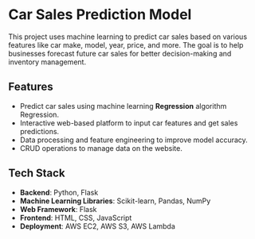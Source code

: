 # Car Sales Prediction Model

This project uses machine learning to predict car sales based on various features like car make, model, year, price, and more. The goal is to help businesses forecast future car sales for better decision-making and inventory management.

## Features

- Predict car sales using machine learning **Regression** algorithm Regression.
- Interactive web-based platform to input car features and get sales predictions.
- Data processing and feature engineering to improve model accuracy.
- CRUD operations to manage data on the website.

## Tech Stack

- **Backend**: Python, Flask
- **Machine Learning Libraries**: Scikit-learn, Pandas, NumPy
- **Web Framework**: Flask
- **Frontend**: HTML, CSS, JavaScript
- **Deployment**: AWS EC2, AWS S3, AWS Lambda
